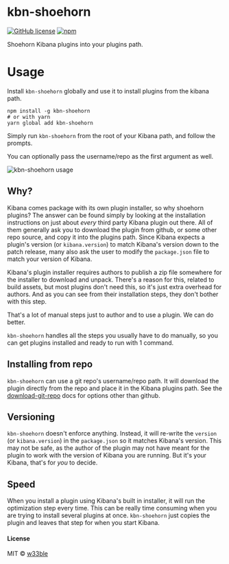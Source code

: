 # kbn-shoehorn

[![GitHub license](https://img.shields.io/badge/license-MIT-blue.svg)](https://raw.githubusercontent.com/w33ble/kbn-shoehorn/master/LICENSE)
[![npm](https://img.shields.io/npm/v/kbn-shoehorn.svg)](https://www.npmjs.com/package/kbn-shoehorn)

Shoehorn Kibana plugins into your plugins path.

# Usage

Install `kbn-shoehorn` globally and use it to install plugins from the kibana path.

```
npm install -g kbn-shoehorn
# or with yarn
yarn global add kbn-shoehorn
```

Simply run `kbn-shoehorn` from the root of your Kibana path, and follow the prompts.

You can optionally pass the username/repo as the first argument as well.

![kbn-shoehorn usage](http://i.imgur.com/pAegdtw.png)

## Why?

Kibana comes package with its own plugin installer, so why shoehorn plugins? The answer can be found simply by looking at the installation instructions on just about *every* third party Kibana plugin out there. All of them generally ask you to download the plugin from github, or some other repo source, and copy it into the plugins path. Since Kibana expects a plugin's version (or `kibana.version`) to match Kibana's version down to the patch release, many also ask the user to modify the `package.json` file to match your version of Kibana.

Kibana's plugin installer requires authors to publish a zip file somewhere for the installer to download and unpack. There's a reason for this, related to build assets, but most plugins don't need this, so it's just extra overhead for authors. And as you can see from their installation steps, they don't bother with this step.

That's a lot of manual steps just to author and to use a plugin. We can do better.

`kbn-shoehorn` handles all the steps you usually have to do manually, so you can get plugins installed and ready to run with 1 command.

## Installing from repo

`kbn-shoehorn` can use a git repo's username/repo path. It will download the plugin directly from the repo and place it in the Kibana plugins path. See the [download-git-repo](https://github.com/flipxfx/download-git-repo#examples) docs for options other than github.

## Versioning

`kbn-shoehorn` doesn't enforce anything. Instead, it will re-write the `version` (or `kibana.version`) in the `package.json` so it matches Kibana's version. This may not be safe, as the author of the plugin may not have meant for the plugin to work with the version of Kibana you are running. But it's your Kibana, that's for *you* to decide.

## Speed

When you install a plugin using Kibana's built in installer, it will run the optimization step every time. This can be really time consuming when you are trying to install several plugins at once. `kbn-shoehorn` just copies the plugin and leaves that step for when you start Kibana.

#### License

MIT © [w33ble](https://github.com/w33ble)